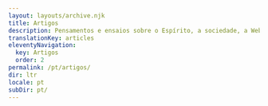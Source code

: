 ```yaml
---
layout: layouts/archive.njk
title: Artigos
description: Pensamentos e ensaios sobre o Espírito, a sociedade, a Web e outros media.
translationKey: articles
eleventyNavigation:
  key: Artigos
  order: 2
permalink: /pt/artigos/
dir: ltr
locale: pt
subDir: pt/
---
```

